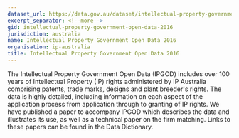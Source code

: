 ```yaml
---
dataset_url: https://data.gov.au/dataset/intellectual-property-government-open-data-2016
excerpt_separator: <!--more-->
gid: intellectual-property-government-open-data-2016
jurisdiction: australia
name: Intellectual Property Government Open Data 2016
organisation: ip-australia
title: Intellectual Property Government Open Data 2016
---
```


The Intellectual Property Government Open Data (IPGOD) includes over 100 years of Intellectual Property (IP) rights administered by IP Australia comprising patents, trade marks, designs and plant breeder's rights. The data is highly detailed, including information on each aspect of the application process from application through to granting of IP rights. We have published a paper to accompany IPGOD which describes the data and illustrates its use, as well as a technical paper on the firm matching. Links to these papers can be found in the Data Dictionary.